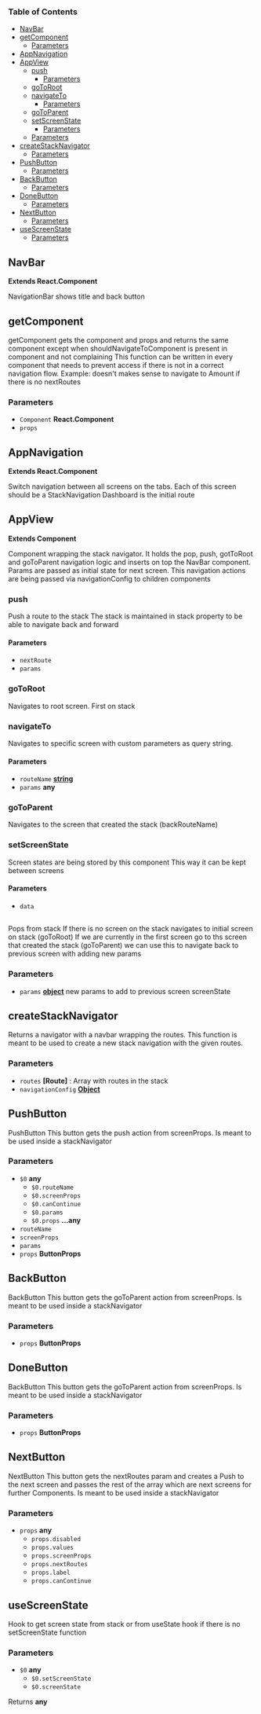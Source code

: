 <!-- Generated by documentation.js. Update this documentation by updating the source code. -->

### Table of Contents

-   [NavBar][1]
-   [getComponent][2]
    -   [Parameters][3]
-   [AppNavigation][4]
-   [AppView][5]
    -   [push][6]
        -   [Parameters][7]
    -   [goToRoot][8]
    -   [navigateTo][9]
        -   [Parameters][10]
    -   [goToParent][11]
    -   [setScreenState][12]
        -   [Parameters][13]
    -   [Parameters][14]
-   [createStackNavigator][15]
    -   [Parameters][16]
-   [PushButton][17]
    -   [Parameters][18]
-   [BackButton][19]
    -   [Parameters][20]
-   [DoneButton][21]
    -   [Parameters][22]
-   [NextButton][23]
    -   [Parameters][24]
-   [useScreenState][25]
    -   [Parameters][26]

## NavBar

**Extends React.Component**

NavigationBar shows title and back button

## getComponent

getComponent gets the component and props and returns the same component except when
shouldNavigateToComponent is present in component and not complaining
This function can be written in every component that needs to prevent access
if there is not in a correct navigation flow.
Example: doesn't makes sense to navigate to Amount if there is no nextRoutes

### Parameters

-   `Component` **React.Component** 
-   `props`  

## AppNavigation

**Extends React.Component**

Switch navigation between all screens on the tabs. Each of this screen should be a StackNavigation
Dashboard is the initial route

## AppView

**Extends Component**

Component wrapping the stack navigator.
It holds the pop, push, gotToRoot and goToParent navigation logic and inserts on top the NavBar component.
Params are passed as initial state for next screen.
This navigation actions are being passed via navigationConfig to children components

### push

Push a route to the stack
The stack is maintained in stack property to be able to navigate back and forward

#### Parameters

-   `nextRoute`  
-   `params`  

### goToRoot

Navigates to root screen. First on stack

### navigateTo

Navigates to specific screen with custom parameters as query string.

#### Parameters

-   `routeName` **[string][27]** 
-   `params` **any** 

### goToParent

Navigates to the screen that created the stack (backRouteName)

### setScreenState

Screen states are being stored by this component
This way it can be kept between screens

#### Parameters

-   `data`  

## 

Pops from stack
If there is no screen on the stack navigates to initial screen on stack (goToRoot)
If we are currently in the first screen go to ths screen that created the stack (goToParent)
we can use this to navigate back to previous screen with adding new params

### Parameters

-   `params` **[object][28]** new params to add to previous screen screenState

## createStackNavigator

Returns a navigator with a navbar wrapping the routes.
This function is meant to be used to create a new stack navigation with the given routes.

### Parameters

-   `routes` **\[Route]** : Array with routes in the stack
-   `navigationConfig` **[Object][28]** 

## PushButton

PushButton
This button gets the push action from screenProps. Is meant to be used inside a stackNavigator

### Parameters

-   `$0` **any** 
    -   `$0.routeName`  
    -   `$0.screenProps`  
    -   `$0.canContinue`  
    -   `$0.params`  
    -   `$0.props` **...any** 
-   `routeName`  
-   `screenProps`  
-   `params`  
-   `props` **ButtonProps** 

## BackButton

BackButton
This button gets the goToParent action from screenProps. Is meant to be used inside a stackNavigator

### Parameters

-   `props` **ButtonProps** 

## DoneButton

BackButton
This button gets the goToParent action from screenProps. Is meant to be used inside a stackNavigator

### Parameters

-   `props` **ButtonProps** 

## NextButton

NextButton
This button gets the nextRoutes param and creates a Push to the next screen and passes the rest of the array which are
next screens for further Components. Is meant to be used inside a stackNavigator

### Parameters

-   `props` **any** 
    -   `props.disabled`  
    -   `props.values`  
    -   `props.screenProps`  
    -   `props.nextRoutes`  
    -   `props.label`  
    -   `props.canContinue`  

## useScreenState

Hook to get screen state from stack or from useState hook if there is no setScreenState function

### Parameters

-   `$0` **any** 
    -   `$0.setScreenState`  
    -   `$0.screenState`  

Returns **any** 

[1]: #navbar

[2]: #getcomponent

[3]: #parameters

[4]: #appnavigation

[5]: #appview

[6]: #push

[7]: #parameters-1

[8]: #gotoroot

[9]: #navigateto

[10]: #parameters-2

[11]: #gotoparent

[12]: #setscreenstate

[13]: #parameters-3

[14]: #parameters-4

[15]: #createstacknavigator

[16]: #parameters-5

[17]: #pushbutton

[18]: #parameters-6

[19]: #backbutton

[20]: #parameters-7

[21]: #donebutton

[22]: #parameters-8

[23]: #nextbutton

[24]: #parameters-9

[25]: #usescreenstate

[26]: #parameters-10

[27]: https://developer.mozilla.org/docs/Web/JavaScript/Reference/Global_Objects/String

[28]: https://developer.mozilla.org/docs/Web/JavaScript/Reference/Global_Objects/Object
